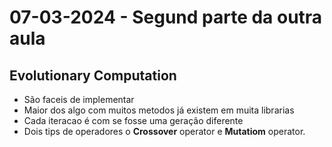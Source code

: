 # 07-03-2024 - Segund parte da outra aula

## Evolutionary Computation
* São faceis de implementar
* Maior dos algo com muitos metodos já existem em muita librarias
* Cada iteracao é com se fosse uma geração diferente
* Dois tips de operadores o **Crossover** operator e **Mutatiom** operator.